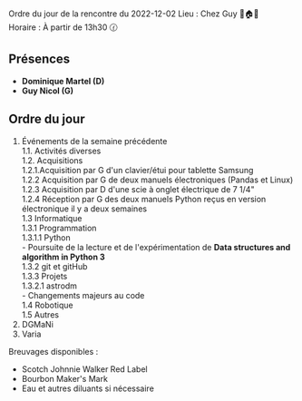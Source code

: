 Ordre du jour de la rencontre du 2022-12-02
Lieu :    Chez Guy 🌲🏠🌳  
Horaire : À partir de 13h30 🕜  
## Présences
* **Dominique Martel (D)**
* **Guy Nicol (G)**

## Ordre du jour
1. Événements de la semaine précédente  
  1.1.  Activités diverses  
  1.2.  Acquisitions  
    1.2.1.Acquisition par G d'un clavier/étui pour tablette Samsung  
    1.2.2 Acquisition par G de deux manuels électroniques (Pandas et Linux)  
    1.2.3 Acquisition par D d'une scie à onglet électrique de 7 1/4"  
    1.2.4 Réception par G des deux manuels Python reçus en version électronique il y a deux semaines  
  1.3 Informatique  
    1.3.1 Programmation  
      1.3.1.1 Python  
               - Poursuite de la lecture et de l'expérimentation de **Data structures and algorithm in Python 3**  
    1.3.2 git et gitHub  
    1.3.3 Projets  
      1.3.2.1 astrodm  
               - Changements majeurs au code  
  1.4 Robotique  
  1.5 Autres 
2. DGMaNi  
3. Varia  



Breuvages disponibles :
  * Scotch Johnnie Walker Red Label
  * Bourbon Maker's Mark
  * Eau et autres diluants si nécessaire
